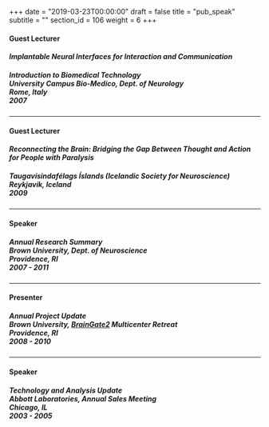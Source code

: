+++
date = "2019-03-23T00:00:00"
draft = false
title = "pub_speak"
subtitle = ""
section_id = 106
weight = 6
+++

#### Guest Lecturer
#### *Implantable Neural Interfaces for Interaction and Communication*
##### *Introduction to Biomedical Technology* <br> University Campus Bio-Medico, Dept. of Neurology <br> *Rome, Italy <br> 2007*

---

#### Guest Lecturer
#### *Reconnecting the Brain: Bridging the Gap Between Thought and Action for People with Paralysis*
##### Taugavísindafélags Íslands (Icelandic Society for Neuroscience) <br> *Reykjavík, Iceland <br> 2009*

---

#### Speaker
##### *Annual Research Summary* <br> Brown University, Dept. of Neuroscience <br> *Providence, RI <br> 2007 - 2011*

---

#### Presenter
##### *Annual Project Update* <br> Brown University, [BrainGate2][1] Multicenter Retreat <br> *Providence, RI <br> 2008 - 2010*

---

#### Speaker
##### *Technology and Analysis Update* <br> Abbott Laboratories, Annual Sales Meeting <br> *Chicago, IL <br> 2003 - 2005*

[1]: http://www.braingate.org